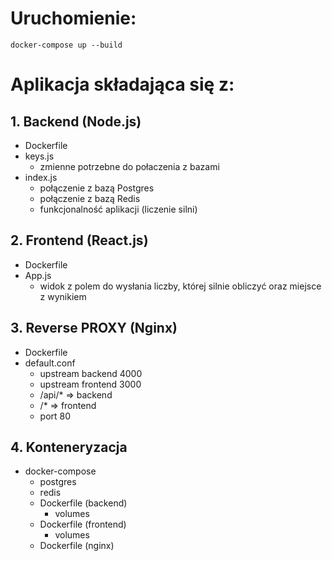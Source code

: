 # Uruchomienie:
```
docker-compose up --build
```

# Aplikacja składająca się z:
## 1. Backend (Node.js)
* Dockerfile
* keys.js
    * zmienne potrzebne do połaczenia z bazami
* index.js
    * połączenie z bazą Postgres
    * połączenie z bazą Redis
    * funkcjonalność aplikacji (liczenie silni)
## 2. Frontend (React.js)
* Dockerfile
* App.js
    * widok z polem do wysłania liczby, której silnie obliczyć oraz miejsce z wynikiem
## 3. Reverse PROXY (Nginx)
* Dockerfile
* default.conf
    * upstream backend 4000
    * upstream frontend 3000
    * /api/*  =>  backend
    * /*     =>  frontend
    * port 80
## 4. Konteneryzacja
* docker-compose
    * postgres
    * redis
    * Dockerfile (backend)
        * volumes
    * Dockerfile (frontend)
        * volumes
    * Dockerfile (nginx)

